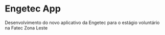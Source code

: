 # Engetec App
Desenvolvimento do novo aplicativo da Engetec para o estágio voluntário na Fatec Zona Leste
